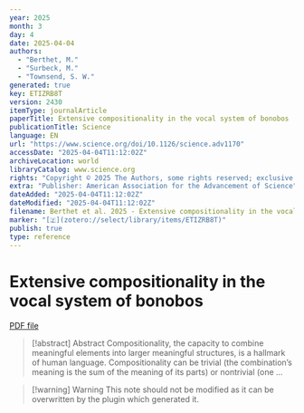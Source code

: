 ```yaml
---
year: 2025
month: 3
day: 4
date: 2025-04-04
authors:
  - "Berthet, M."
  - "Surbeck, M."
  - "Townsend, S. W."
generated: true
key: ETIZRB8T
version: 2430
itemType: journalArticle
paperTitle: Extensive compositionality in the vocal system of bonobos
publicationTitle: Science
language: EN
url: "https://www.science.org/doi/10.1126/science.adv1170"
accessDate: "2025-04-04T11:12:02Z"
archiveLocation: world
libraryCatalog: www.science.org
rights: "Copyright © 2025 The Authors, some rights reserved; exclusive licensee American Association for the Advancement of Science. No claim to original U.S. Government Works"
extra: "Publisher: American Association for the Advancement of Science"
dateAdded: "2025-04-04T11:12:02Z"
dateModified: "2025-04-04T11:12:02Z"
filename: Berthet et al. 2025 - Extensive compositionality in the vocal system of bonobos.pdf
marker: "[🇿](zotero://select/library/items/ETIZRB8T)"
publish: true
type: reference
---
```

# Extensive compositionality in the vocal system of bonobos

[PDF file](/Papers/PDFs/Berthet%20et%20al.%202025%20-%20Extensive%20compositionality%20in%20the%20vocal%20system%20of%20bonobos.pdf)

> [!abstract] Abstract
> Compositionality, the capacity to combine meaningful elements into larger meaningful structures, is a hallmark of human language. Compositionality can be trivial (the combination’s meaning is the sum of the meaning of its parts) or nontrivial (one ...

>[!warning] Warning
> This note should not be modified as it can be overwritten by the plugin which generated it.

